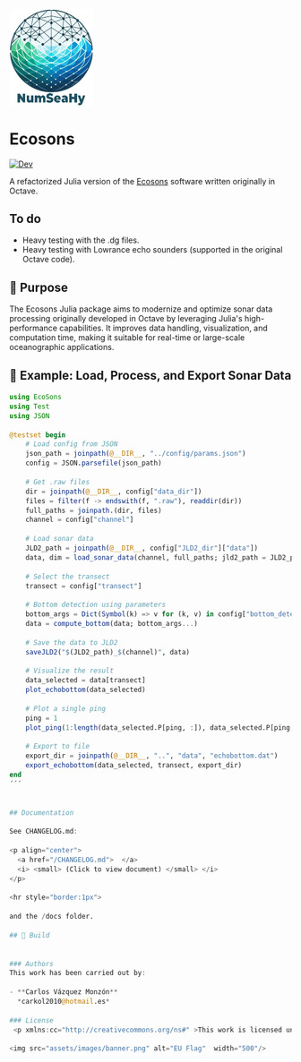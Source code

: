 <img src="assets/images/logo-numseahy.png" alt="EU Flag"  width="150"/>

# Ecosons

[![Dev](https://img.shields.io/badge/docs-dev-blue.svg)](https://gridap.github.io/GridapHybrid.jl/dev)


A refactorized Julia version of the [Ecosons](https://github.com/daniel-rperez/ecosons/tree/master) software written originally in Octave.

## To do

- Heavy testing with the .dg files.
- Heavy testing with Lowrance echo sounders (supported in the original Octave code).


## 🎯 Purpose

The Ecosons Julia package aims to modernize and optimize sonar data processing originally developed in Octave by leveraging Julia's high-performance capabilities. It improves data handling, visualization, and computation time, making it suitable for real-time or large-scale oceanographic applications.

## 🧪 Example: Load, Process, and Export Sonar Data

```julia
using EcoSons
using Test
using JSON

@testset begin
    # Load config from JSON
    json_path = joinpath(@__DIR__, "../config/params.json")
    config = JSON.parsefile(json_path)

    # Get .raw files
    dir = joinpath(@__DIR__, config["data_dir"])
    files = filter(f -> endswith(f, ".raw"), readdir(dir))
    full_paths = joinpath.(dir, files)
    channel = config["channel"]

    # Load sonar data
    JLD2_path = joinpath(@__DIR__, config["JLD2_dir"]["data"])
    data, dim = load_sonar_data(channel, full_paths; jld2_path = JLD2_path)

    # Select the transect
    transect = config["transect"]

    # Bottom detection using parameters
    bottom_args = Dict(Symbol(k) => v for (k, v) in config["bottom_detection"])
    data = compute_bottom(data; bottom_args...)

    # Save the data to JLD2
    saveJLD2("$(JLD2_path)_$(channel)", data)

    # Visualize the result
    data_selected = data[transect]
    plot_echobottom(data_selected)

    # Plot a single ping
    ping = 1
    plot_ping(1:length(data_selected.P[ping, :]), data_selected.P[ping, :])

    # Export to file
    export_dir = joinpath(@__DIR__, "..", "data", "echobottom.dat")
    export_echobottom(data_selected, transect, export_dir)
end
´´´


## Documentation

See CHANGELOG.md:

<p align="center">
  <a href="/CHANGELOG.md">  </a>
  <i> <small> (Click to view document) </small> </i>
</p>

<hr style="border:1px">  

and the /docs folder.

## 🧱 Build


### Authors
This work has been carried out by:

- **Carlos Vázquez Monzón**
  *carkol2010@hotmail.es*

### License
 <p xmlns:cc="http://creativecommons.org/ns#" >This work is licensed under <a href="http://creativecommons.org/licenses/by/4.0/?ref=chooser-v1" target="_blank" rel="license noopener noreferrer" style="display:inline-block;">CC BY 4.0<img style="height:22px!important;margin-left:3px;vertical-align:text-bottom;" src="https://mirrors.creativecommons.org/presskit/icons/cc.svg?ref=chooser-v1"><img style="height:22px!important;margin-left:3px;vertical-align:text-bottom;" src="https://mirrors.creativecommons.org/presskit/icons/by.svg?ref=chooser-v1"></a></p> 

<img src="assets/images/banner.png" alt="EU Flag"  width="500"/>
